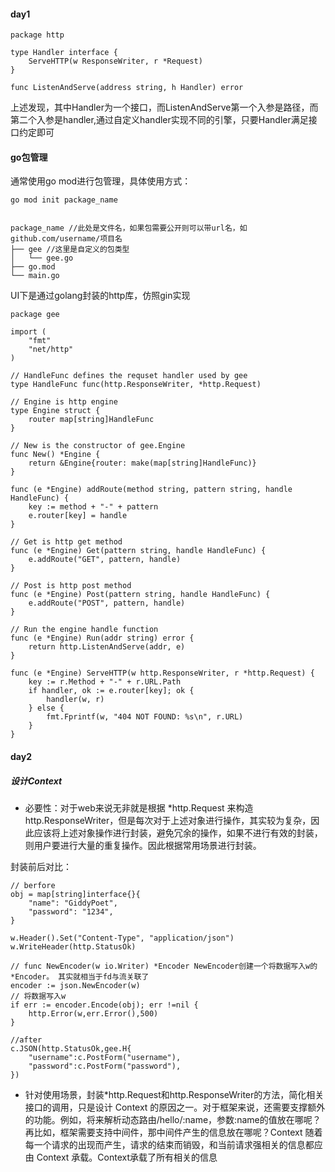 #### day1

```golang
package http

type Handler interface {
    ServeHTTP(w ResponseWriter, r *Request)
}

func ListenAndServe(address string, h Handler) error
```

上述发现，其中Handler为一个接口，而ListenAndServe第一个入参是路径，而第二个入参是handler,通过自定义handler实现不同的引擎，只要Handler满足接口约定即可


#### go包管理

通常使用go mod进行包管理，具体使用方式：
```golang
go mod init package_name


package_name //此处是文件名，如果包需要公开则可以带url名，如github.com/username/项目名
├── gee //这里是自定义的包类型
│   └── gee.go
├── go.mod 
└── main.go
```

UI下是通过golang封装的http库，仿照gin实现
```golang
package gee

import (
	"fmt"
	"net/http"
)

// HandleFunc defines the requset handler used by gee
type HandleFunc func(http.ResponseWriter, *http.Request)

// Engine is http engine
type Engine struct {
	router map[string]HandleFunc
}

// New is the constructor of gee.Engine
func New() *Engine {
	return &Engine{router: make(map[string]HandleFunc)}
}

func (e *Engine) addRoute(method string, pattern string, handle HandleFunc) {
	key := method + "-" + pattern
	e.router[key] = handle
}

// Get is http get method
func (e *Engine) Get(pattern string, handle HandleFunc) {
	e.addRoute("GET", pattern, handle)
}

// Post is http post method
func (e *Engine) Post(pattern string, handle HandleFunc) {
	e.addRoute("POST", pattern, handle)
}

// Run the engine handle function
func (e *Engine) Run(addr string) error {
	return http.ListenAndServe(addr, e)
}

func (e *Engine) ServeHTTP(w http.ResponseWriter, r *http.Request) {
	key := r.Method + "-" + r.URL.Path
	if handler, ok := e.router[key]; ok {
		handler(w, r)
	} else {
		fmt.Fprintf(w, "404 NOT FOUND: %s\n", r.URL)
	}
}
```


#### day2

##### 设计Context

* 必要性：对于web来说无非就是根据 *http.Request 来构造http.ResponseWriter，但是每次对于上述对象进行操作，其实较为复杂，因此应该将上述对象操作进行封装，避免冗余的操作，如果不进行有效的封装，则用户要进行大量的重复操作。因此根据常用场景进行封装。

封装前后对比：
```golang
// berfore
obj = map[string]interface{}{
    "name": "GiddyPoet",
    "password": "1234",
}

w.Header().Set("Content-Type", "application/json")
w.WriteHeader(http.StatusOk)

// func NewEncoder(w io.Writer) *Encoder NewEncoder创建一个将数据写入w的*Encoder。 其实就相当于fd与流关联了
encoder := json.NewEncoder(w)
// 将数据写入w
if err := encoder.Encode(obj); err !=nil {
    http.Error(w,err.Error(),500)
}

//after
c.JSON(http.StatusOk,gee.H{
    "username":c.PostForm("username"),
    "password":c.PostForm("password"),
})
```

* 针对使用场景，封装*http.Request和http.ResponseWriter的方法，简化相关接口的调用，只是设计 Context 的原因之一。对于框架来说，还需要支撑额外的功能。例如，将来解析动态路由/hello/:name，参数:name的值放在哪呢？再比如，框架需要支持中间件，那中间件产生的信息放在哪呢？Context 随着每一个请求的出现而产生，请求的结束而销毁，和当前请求强相关的信息都应由 Context 承载。Context承载了所有相关的信息